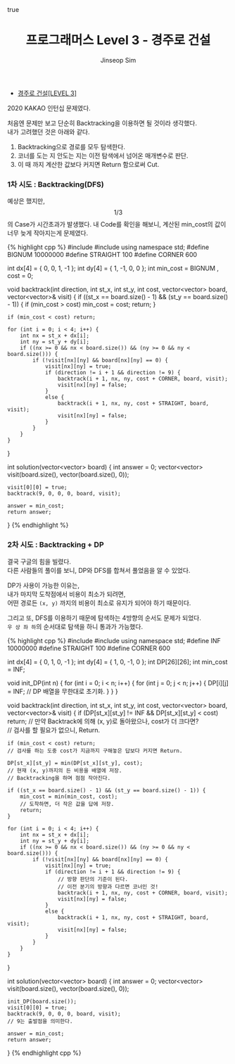 ﻿---
layout: post
title: "프로그래머스 Level 3 - 경주로 건설"
categories: KAKAO
tags: [cpp]
author:
  - Jinseop Sim
math: true
---

- [경주로 건설[LEVEL 3]](https://school.programmers.co.kr/learn/courses/30/lessons/67259)

2020 KAKAO 인턴십 문제였다.  

처음엔 문제만 보고 단순히 Backtracking을 이용하면 될 것이라 생각했다.  
내가 고려했던 것은 아래와 같다.  

1. Backtracking으로 경로를 모두 탐색한다.
2. 코너를 도는 지 안도는 지는 이전 탐색에서 넘어온 매개변수로 판단.
3. 이 때 까지 계산한 값보다 커지면 Return 함으로써 Cut.  

### 1차 시도 : Backtracking(DFS)

예상은 했지만, $$1/3$$의 Case가 시간초과가 발생했다.
내 Code를 확인을 해보니, 계산된 min_cost의 값이 너무 늦게 작아지는게 문제였다.  

{% highlight cpp %}
#include <string>
#include <vector>
using namespace std;
#define BIGNUM 10000000
#define STRAIGHT 100
#define CORNER 600

int dx[4] = { 0, 0, 1, -1 };
int dy[4] = { 1, -1, 0, 0 };
int min_cost = BIGNUM , cost = 0;

void backtrack(int direction, int st_x, int st_y, int cost, vector<vector<int>> board, vector<vector<bool>>& visit) {
    if ((st_x == board.size() - 1) && (st_y == board.size() - 1)) {
        if (min_cost > cost) min_cost = cost;
        return;
    }

    if (min_cost < cost) return;

    for (int i = 0; i < 4; i++) {
        int nx = st_x + dx[i];
        int ny = st_y + dy[i];
        if ((nx >= 0 && nx < board.size()) && (ny >= 0 && ny < board.size())) {
            if (!visit[nx][ny] && board[nx][ny] == 0) {
                visit[nx][ny] = true;
                if (direction != i + 1 && direction != 9) {
                    backtrack(i + 1, nx, ny, cost + CORNER, board, visit);
                    visit[nx][ny] = false;
                }
                else {
                    backtrack(i + 1, nx, ny, cost + STRAIGHT, board, visit);
                    visit[nx][ny] = false;
                }
            }
        }
    }
}

int solution(vector<vector<int>> board) {
    int answer = 0;
    vector<vector<bool>> visit(board.size(), vector<bool>(board.size(), 0));

    visit[0][0] = true;
    backtrack(9, 0, 0, 0, board, visit);

    answer = min_cost;
    return answer;
}
{% endhighlight %}

### 2차 시도 : Backtracking + DP

결국 구글의 힘을 빌렸다.  
다른 사람들의 풀이를 보니, DP와 DFS를 합쳐서 풀었음을 알 수 있었다.  

DP가 사용이 가능한 이유는,  
내가 마지막 도착점에서 비용이 최소가 되려면,  
어떤 경로든 ```(x, y)``` 까지의 비용이 최소로 유지가 되어야 하기 때문이다.  

그리고 또, DFS를 이용하기 때문에 탐색하는 4방향의 순서도 문제가 되었다.  
```우 상 좌 하```의 순서대로 탐색을 하니 통과가 가능했다.  

{% highlight cpp %}
#include <string>
#include <vector>
using namespace std;
#define INF 10000000
#define STRAIGHT 100
#define CORNER 600

int dx[4] = { 0, 1, 0, -1 };
int dy[4] = { 1, 0, -1, 0 };
int DP[26][26];
int min_cost = INF;

void init_DP(int n) {
    for (int i = 0; i < n; i++) {
        for (int j = 0; j < n; j++) {
            DP[i][j] = INF;
            // DP 배열을 무한대로 초기화.
        }
    }
}

void backtrack(int direction, int st_x, int st_y, int cost, vector<vector<int>> board, vector<vector<bool>>& visit) {
    if (DP[st_x][st_y] != INF && DP[st_x][st_y] < cost) return;
    // 만약 Backtrack에 의해 (x, y)로 돌아왔으나, cost가 더 크다면?  
    // 검사를 할 필요가 없으니, Return.

    if (min_cost < cost) return;
    // 검사를 하는 도중 cost가 지금까지 구해놓은 답보다 커지면 Return.

    DP[st_x][st_y] = min(DP[st_x][st_y], cost);
    // 현재 (x, y)까지의 든 비용을 배열에 저장.
    // Backtracking을 하며 점점 작아진다.

    if ((st_x == board.size() - 1) && (st_y == board.size() - 1)) {
        min_cost = min(min_cost, cost);
        // 도착하면, 더 작은 값을 답에 저장.
        return;
    }

    for (int i = 0; i < 4; i++) {
        int nx = st_x + dx[i];
        int ny = st_y + dy[i];
        if ((nx >= 0 && nx < board.size()) && (ny >= 0 && ny < board.size())) {
            if (!visit[nx][ny] && board[nx][ny] == 0) {
                visit[nx][ny] = true;
                if (direction != i + 1 && direction != 9) {
                    // 방향 판단의 기준이 된다.
                    // 이전 분기의 방향과 다르면 코너인 것!
                    backtrack(i + 1, nx, ny, cost + CORNER, board, visit);
                    visit[nx][ny] = false;
                }
                else {
                    backtrack(i + 1, nx, ny, cost + STRAIGHT, board, visit);
                    visit[nx][ny] = false;
                }
            }
        }
    }
}

int solution(vector<vector<int>> board) {
    int answer = 0;
    vector<vector<bool>> visit(board.size(), vector<bool>(board.size(), 0));

    init_DP(board.size());
    visit[0][0] = true;
    backtrack(9, 0, 0, 0, board, visit);
    // 9는 출발점을 의미한다.

    answer = min_cost;
    return answer;
}
{% endhighlight cpp %}